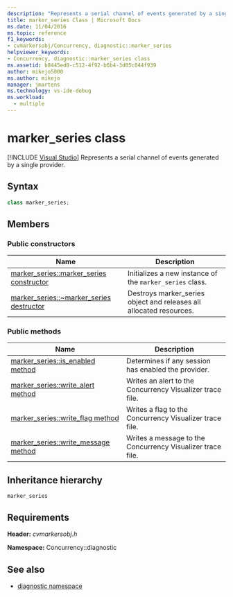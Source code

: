 ```yaml
---
description: "Represents a serial channel of events generated by a single provider."
title: marker_series Class | Microsoft Docs
ms.date: 11/04/2016
ms.topic: reference
f1_keywords: 
- cvmarkersobj/Concurrency, diagnostic::marker_series
helpviewer_keywords: 
- Concurrency, diagnostic::marker_series class
ms.assetid: b8445ed0-c512-4f92-b6b4-3d05c044f939
author: mikejo5000
ms.author: mikejo
manager: jmartens
ms.technology: vs-ide-debug
ms.workload: 
  - multiple
---
```

# marker_series class

 [!INCLUDE [Visual Studio](~/includes/applies-to-version/vs-windows-only.md)]
Represents a serial channel of events generated by a single provider.

## Syntax

```cpp
class marker_series;
```

## Members

### Public constructors

|Name|Description|
|----------|-----------------|
|[marker_series::marker_series constructor](../profiling/marker-series-marker-series-constructor.md)|Initializes a new instance of the `marker_series` class.|
|[marker_series::~marker_series destructor](../profiling/marker-series-tilde-marker-series-destructor.md)|Destroys marker_series object and releases all allocated resources.|

### Public methods

|Name|Description|
|----------|-----------------|
|[marker_series::is_enabled method](../profiling/marker-series-is-enabled-method.md)|Determines if any session has enabled the provider.|
|[marker_series::write_alert method](../profiling/marker-series-write-alert-method.md)|Writes an alert to the Concurrency Visualizer trace file.|
|[marker_series::write_flag method](../profiling/marker-series-write-flag-method.md)|Writes a flag to the Concurrency Visualizer trace file.|
|[marker_series::write_message method](../profiling/marker-series-write-message-method.md)|Writes a message to the Concurrency Visualizer trace file.|

## Inheritance hierarchy
 `marker_series`

## Requirements
 **Header:** *cvmarkersobj.h*

 **Namespace:** Concurrency::diagnostic

## See also
- [diagnostic namespace](../profiling/diagnostic-namespace.md)
